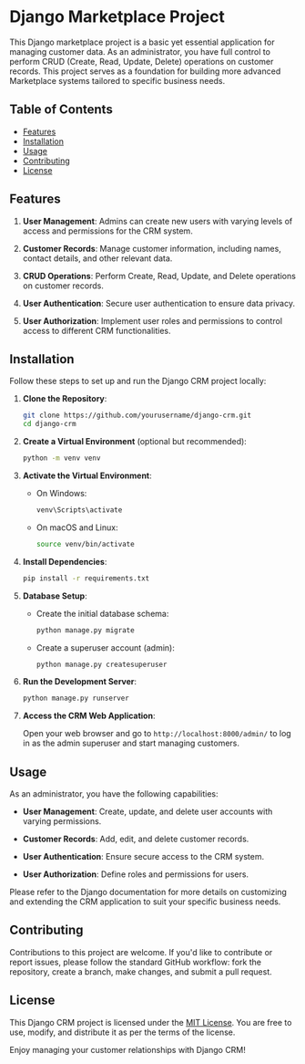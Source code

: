 # Django Marketplace Project

This Django marketplace project is a basic yet essential application for managing customer data. As an administrator, you have full control to perform CRUD (Create, Read, Update, Delete) operations on customer records. This project serves as a foundation for building more advanced Marketplace systems tailored to specific business needs.

## Table of Contents
- [Features](#features)
- [Installation](#installation)
- [Usage](#usage)
- [Contributing](#contributing)
- [License](#license)

## Features

1. **User Management**: Admins can create new users with varying levels of access and permissions for the CRM system.

2. **Customer Records**: Manage customer information, including names, contact details, and other relevant data.

3. **CRUD Operations**: Perform Create, Read, Update, and Delete operations on customer records.

4. **User Authentication**: Secure user authentication to ensure data privacy.

5. **User Authorization**: Implement user roles and permissions to control access to different CRM functionalities.

## Installation

Follow these steps to set up and run the Django CRM project locally:

1. **Clone the Repository**:

   ```bash
   git clone https://github.com/yourusername/django-crm.git
   cd django-crm
   ```

2. **Create a Virtual Environment** (optional but recommended):

   ```bash
   python -m venv venv
   ```

3. **Activate the Virtual Environment**:

   - On Windows:
     ```bash
     venv\Scripts\activate
     ```

   - On macOS and Linux:
     ```bash
     source venv/bin/activate
     ```

4. **Install Dependencies**:

   ```bash
   pip install -r requirements.txt
   ```

5. **Database Setup**:

   - Create the initial database schema:
     ```bash
     python manage.py migrate
     ```

   - Create a superuser account (admin):
     ```bash
     python manage.py createsuperuser
     ```

6. **Run the Development Server**:

   ```bash
   python manage.py runserver
   ```

7. **Access the CRM Web Application**:

   Open your web browser and go to `http://localhost:8000/admin/` to log in as the admin superuser and start managing customers.

## Usage

As an administrator, you have the following capabilities:

- **User Management**: Create, update, and delete user accounts with varying permissions.

- **Customer Records**: Add, edit, and delete customer records.

- **User Authentication**: Ensure secure access to the CRM system.

- **User Authorization**: Define roles and permissions for users.

Please refer to the Django documentation for more details on customizing and extending the CRM application to suit your specific business needs.

## Contributing

Contributions to this project are welcome. If you'd like to contribute or report issues, please follow the standard GitHub workflow: fork the repository, create a branch, make changes, and submit a pull request.

## License

This Django CRM project is licensed under the [MIT License](LICENSE). You are free to use, modify, and distribute it as per the terms of the license.

Enjoy managing your customer relationships with Django CRM!
